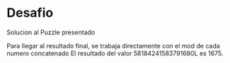 # Desafio


Solucion al Puzzle presentado

 Para llegar al resultado final, se trabaja directamente con el mod de cada numero concatenado
 El resultado del valor 58184241583791680L  es 1675.
